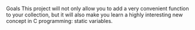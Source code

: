 Goals
  This project will not only allow you to add a very convenient function to your collection,
  but it will also make you learn a highly interesting new concept in C programming: static
  variables.
